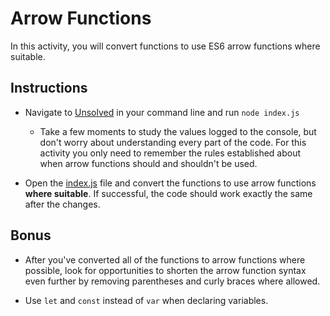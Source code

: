 # Arrow Functions

In this activity, you will convert functions to use ES6 arrow functions where suitable.

## Instructions

* Navigate to [Unsolved](Unsolved/) in your command line and run `node index.js`

  * Take a few moments to study the values logged to the console, but don't worry about understanding every part of the code. For this activity you only need to remember the rules established about when arrow functions should and shouldn't be used.

* Open the [index.js](Unsolved/index.js) file and convert the functions to use arrow functions **where suitable**. If successful, the code should work exactly the same after the changes. 

## Bonus

* After you've converted all of the functions to arrow functions where possible, look for opportunities to shorten the arrow function syntax even further by removing parentheses and curly braces where allowed.

*  Use `let` and `const` instead of `var` when declaring variables.